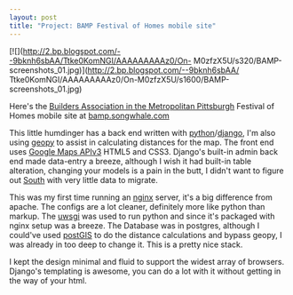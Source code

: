 ```yaml
--- 
layout: post 
title: "Project: BAMP Festival of Homes mobile site" 
--- 
```


[![](http://2.bp.blogspot.com/--9bknh6sbAA/Ttke0KomNGI/AAAAAAAAAz0/On-
M0zfzX5U/s320/BAMP-screenshots_01.jpg)](http://2.bp.blogspot.com/--9bknh6sbAA/
Ttke0KomNGI/AAAAAAAAAz0/On-M0zfzX5U/s1600/BAMP-screenshots_01.jpg)

Here's the [Builders Association in the Metropolitan
Pittsburgh](http://www.pghhomebuilders.com/) Festival of Homes mobile site at
[bamp.songwhale.com](http://bamp.songwhale.com)

This little humdinger has a back end written with
[python](http://python.org/)/[django](https://www.djangoproject.com/), I'm
also using [geopy](http://code.google.com/p/geopy/) to assist in calculating
distances for the map. The front end uses [Google Maps
APIv3](http://code.google.com/apis/maps/documentation/javascript/) HTML5 and
CSS3. Django's built-in admin back end made data-entry a breeze, although I
wish it had built-in table alteration, changing your models is a pain in the
butt, I didn't want to figure out [South](http://south.aeracode.org/) with
very little data to migrate.

This was my first time running an [nginx](http://nginx.org/) server, it's a
big difference from apache. The configs are a lot cleaner, definitely more
like python than markup. The [uwsgi](http://projects.unbit.it/uwsgi/) was used
to run python and since it's packaged with nginx setup was a breeze. The
Database was in postgres, although I could've used
[postGIS](http://postgis.refractions.net/) to do the distance calculations and
bypass geopy, I was already in too deep to change it. This is a pretty nice
stack.

I kept the design minimal and fluid to support the widest array of browsers.
Django's templating is awesome, you can do a lot with it without getting in
the way of your html.
